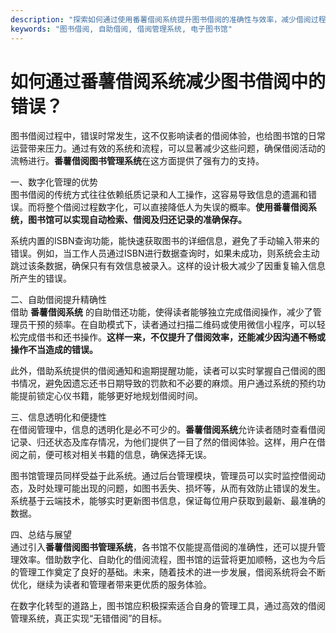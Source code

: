 ```yaml
---
description: "探索如何通过使用番薯借阅系统提升图书借阅的准确性与效率，减少借阅过程中的错误。"
keywords: "图书借阅, 自助借阅, 借阅管理系统, 电子图书馆"
---
```

# 如何通过番薯借阅系统减少图书借阅中的错误？

图书借阅过程中，错误时常发生，这不仅影响读者的借阅体验，也给图书馆的日常运营带来压力。通过有效的系统和流程，可以显著减少这些问题，确保借阅活动的流畅进行。**番薯借阅图书管理系统**在这方面提供了强有力的支持。

一、数字化管理的优势  
图书借阅的传统方式往往依赖纸质记录和人工操作，这容易导致信息的遗漏和错误。而将整个借阅过程数字化，可以直接降低人为失误的概率。**使用番薯借阅系统，图书馆可以实现自动检索、借阅及归还记录的准确保存。**   

系统内置的ISBN查询功能，能快速获取图书的详细信息，避免了手动输入带来的错误。例如，当工作人员通过ISBN进行数据查询时，如果未成功，则系统会主动跳过该条数据，确保只有有效信息被录入。这样的设计极大减少了因重复输入信息所产生的错误。

二、自助借阅提升精确性  
借助 **番薯借阅系统** 的自助借还功能，使得读者能够独立完成借阅操作，减少了管理员干预的频率。在自助模式下，读者通过扫描二维码或使用微信小程序，可以轻松完成借书和还书操作。**这样一来，不仅提升了借阅效率，还能减少因沟通不畅或操作不当造成的错误。** 

此外，借助系统提供的借阅通知和逾期提醒功能，读者可以实时掌握自己借阅的图书情况，避免因遗忘还书日期导致的罚款和不必要的麻烦。用户通过系统的预约功能提前锁定心仪书籍，能够更好地规划借阅时间。

三、信息透明化和便捷性  
在借阅管理中，信息的透明化是必不可少的。**番薯借阅系统**允许读者随时查看借阅记录、归还状态及库存情况，为他们提供了一目了然的借阅体验。这样，用户在借阅之前，便可核对相关书籍的信息，确保选择无误。  

图书馆管理员同样受益于此系统。通过后台管理模块，管理员可以实时监控借阅动态，及时处理可能出现的问题，如图书丢失、损坏等，从而有效防止错误的发生。系统基于云端技术，能够实时更新图书信息，保证每位用户获取到最新、最准确的数据。

四、总结与展望  
通过引入**番薯借阅图书管理系统**，各书馆不仅能提高借阅的准确性，还可以提升管理效率。借助数字化、自助化的借阅流程，图书馆的运营将更加顺畅，这也为今后的管理工作奠定了良好的基础。未来，随着技术的进一步发展，借阅系统将会不断优化，继续为读者和管理者带来更优质的服务体验。

在数字化转型的道路上，图书馆应积极探索适合自身的管理工具，通过高效的借阅管理系统，真正实现“无错借阅”的目标。
